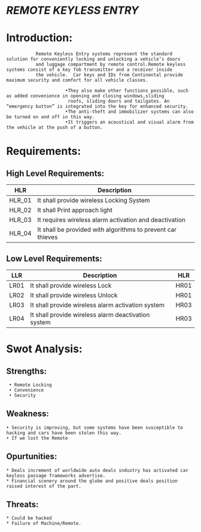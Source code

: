 #  _REMOTE KEYLESS ENTRY_

# Introduction:
               Remote Keyless Entry systems represent the standard solution for conveniently locking and unlocking a vehicle’s doors 
               and luggage compartment by remote control.Remote keyless systems consist of a key fob transmitter and a receiver inside
               the vehicle.  Car keys and IDs from Continental provide maximum security and comfort for all vehicle classes.
               
                          •They also make other functions possible, such as added convenience in opening and closing windows,sliding 
                           roofs, sliding doors and tailgates. An “emergency button” is integrated into the key for enhanced security. 
                          •The anti-theft and immobilizer systems can also be turned on and off in this way.
                          •It triggers an acoustical and visual alarm from the vehicle at the push of a button.
                               

# Requirements:

## High Level Requirements:

| HLR | Description |
|-----|-------------|
| HLR_01| It shall provide wireless Locking System |
| HLR_02| It shall Print approach light|
| HLR_03| It requires wireless alarm activation and deactivation|
| HLR_04 | It shall be provided with algorithms to prevent car thieves|

## Low Level Requirements:

| LLR | Description | HLR |
|--|--|--|
| LR01 |It shall provide wireless Lock | HR01|
| LR02 |It shall provide wireless Unlock  | HR01|
|LR03 | It shall provide wireless alarm activation system | HR03|
|LR04 | It shall provide wireless alarm deactivation system  | HR03|

# Swot Analysis:

## Strengths:
     • Remote Locking
     • Convenience
     • Security
 ## Weakness:
    • Security is improving, but some systems have been susceptible to hacking and cars have been stolen this way.
    • If we lost the Remote
 ## Opurtunities:
    * Deals increment of worldwide auto deals industry has activated car keyless passage frameworks advertise.
    * Financial scenery around the globe and positive deals position raised interest of the part.
 ## Threats:
    * Could be hacked
    * Failure of Machine/Remote.
